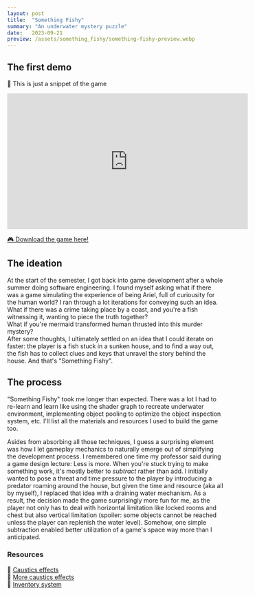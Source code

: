 ```yaml
---
layout: post
title:  "Something Fishy"
summary: "An underwater mystery puzzle"
date:   2023-09-21
preview: /assets/something_fishy/something-fishy-preview.webp
---
```


## The first demo
🎥 This is just a snippet of the game
<iframe width="560" height="315" src="https://www.youtube.com/embed/YiQPrDfEPb4?si=ERZ8N4UD0zLQRbDF" title="YouTube video player" frameborder="0" allow="accelerometer; autoplay; clipboard-write; encrypted-media; gyroscope; picture-in-picture; web-share" allowfullscreen></iframe>

[🎮 Download the game here!](https://gumball7112.itch.io/something-fishy)

## The ideation
At the start of the semester, I got back into game development after a whole summer doing software engineering. I found myself asking what if there was a game simulating the experience of being Ariel, full of curiousity for the human world? I ran through a lot iterations for conveying such an idea.\
What if there was a crime taking place by a coast, and you're a fish witnessing it, wanting to piece the truth together?\
What if you're mermaid transformed human thrusted into this murder mystery?\
After some thoughts, I ultimately settled on an idea that I could iterate on faster: the player is a fish stuck in a sunken house, and to find a way out, the fish has to collect clues and keys that unravel the story behind the house. And that's "Something Fishy".

## The process
"Something Fishy" took me longer than expected. There was a lot I had to re-learn and learn like using the shader graph to recreate underwater environment, implementing object pooling to optimize the object inspection system, etc. I'll list all the materials and resources I used to build the game too.

Asides from absorbing all those techniques, I guess a surprising element was how I let gameplay mechanics to naturally emerge out of simplifying the development process. I remembered one time my professor said during a game design lecture: Less is more. When you're stuck trying to make something work, it's mostly better to *subtract* rather than add. I initially wanted to pose a threat and time pressure to the player by introducing a predator roaming around the house, but given the time and resource (aka all by myself), I replaced that idea with a draining water mechanism. As a result, the decision made the game surprisingly more fun for me, as the player not only has to deal with horizontal limitation like locked rooms and chest but also vertical limitation (spoiler: some objects cannot be reached unless the player can replenish the water level). Somehow, one simple subtraction enabled better utilization of a game's space way more than I anticipated.


### Resources
🔗 [Caustics effects](https://ameye.dev/notes/realtime-caustics/) \
🔗 [More caustics effects](https://www.alanzucconi.com/2019/09/13/believable-caustics-reflections/) \
🔗 [Inventory system](https://youtu.be/oJAE6CbsQQA)